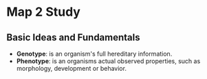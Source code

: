 # Map 2 Study

## Basic Ideas and Fundamentals 

- **Genotype**: is an organism's full hereditary information. 
- **Phenotype**: is an organisms actual observed properties, such as morphology, development or behavior. 

